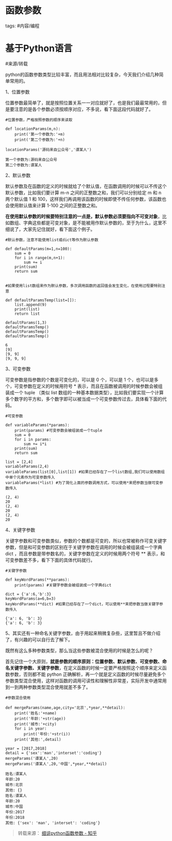 函数参数
=====

tags: #内容/编程 


# 基于Python语言



 #来源/转载 

python的函数参数类型比较丰富，而且用法相对比较复杂，今天我们介绍几种简单常用的。

  

1、位置参数

位置参数最简单了，就是按照位置关系一一对应就好了，也是我们最最常用的，但是要注意的是各个参数必须按顺序对应，不多说，看下面这段代码就好了。

```text
#位置参数，严格按照参数的顺序来读取

def locationParams(m,n):
    print('第一个参数为:'+m)
    print('第二个参数为:'+n)

locationParams('源码来自公众号','谭某人')
```

  

```text
第一个参数为:源码来自公众号
第二个参数为:谭某人
```

  

2、默认参数

默认参数及在函数的定义的时候就给了个默认值，在函数调用的时候可以不传这个默认参数，比如我们要计算 m-n 之间的正整数之和，我们可以分别给定 m 和 n 两个默认值 1 和 100，这样我们再调用该函数的时候即使不传任何参数，该函数也会使用默认值来计算 1-100 之间的正整数之和。

**在使用默认参数的时候要特别注意的一点是，默认参数必须要指向不可变对象**，比如数组、字典这些都是可变对象，是不能被用作默认参数的，至于为什么，这里不细说了，大家先记住就好，看下面这个例子。

```text
#默认参数，注意不能使用list或dict等作为默认参数

def defaultParams(m=1,n=100):
    sum = 0
    for i in range(m,n+1):
        sum += i
    print(sum)
    return sum


#如果使用list数组来作为默认参数，多次调用函数的返回值会发生变化，在使用过程要特别注意

def defaultParamsTemp(list=[]):
    list.append(9)
    print(list)
    return list

defaultParams(1,3)
defaultParamsTemp()
defaultParamsTemp()
defaultParamsTemp()
```

  

```text
6
[9]
[9, 9]
[9, 9, 9]
```

  

3、可变参数

可变参数是指参数的个数是可变化的，可以是 0 个，可以是 1 个，也可以是多个，可变参数在定义的时候用符号 * 表示，而且在函数被调用的时候参数会被组装成一个 tuple （类似 list 数组的一种基本数据类型），比如我们要实现一个计算多个数字的平方和，多个数字即可以被当成一个可变参数传过去，具体看下面的代码。

```text
#可变参数

def variableParams(*params):
    print(params) #可变参数会被组装成一个tuple
    sum = 0
    for i in params:
        sum += i*i
    print(sum)
    return sum

list = [2,4]
variableParams(2,4)
variableParams(list[0],list[1]) #如果已经存在了一个list数组,我们可以使用数组中单个元素作为可变参数传入
variableParams(*list) #为了简化上面的参数调用方式，可以使用*来把参数当做可变参数传入
```

  

```text
(2, 4)
20
(2, 4)
20
(2, 4)
20
```

  

4、关键字参数

关键字参数和可变参数类似，参数的个数都是可变的，所以也常被称作可变关键字参数，但是和可变参数的区别在于关键字参数在调用的时候会被组装成一个字典 dict ，而且参数是带参数名的，关键字参数在定义的时候用两个符号 ** 表示，和可变参数差不多，看下下面的具体代码就行。

```text
#关键字参数

def keyWordParams(**params):
    print(params) #关键字参数会被组装成一个字典dict   

dict = {'a':6,'b':3}
keyWordParams(a=6,b=3)
keyWordParams(**dict) #如果已经存在了一个dict，可以使用**来把参数当做关键字参数传入
```

  

```text
{'a': 6, 'b': 3}
{'a': 6, 'b': 3}
```

  

5、其实还有一种命名关键字参数，由于用起来稍微复杂些，这里暂且不做介绍了，有兴趣的可以自行去了解下。

既然有这么多种参数类型，那么当这些参数被混合使用的时候是怎么的呢？

首先记住一个大原则，**就是参数的顺序原则：位置参数、默认参数、可变参数、命名关键字参数、关键字参数**，在定义函数的时候一定要严格按照这个顺序来定义函数参数，否则都不能 python 正确解析，再一个就是定义函数的时候尽量避免多个参数类型混合使用，这样对函数的调用可读性和理解性非常差，实际开发中通常用到一到两种参数类型混合使用就差不多了。

```text
#参数混合使用

def mergeParams(name,age,city='北京',*year,**detail):
    print('姓名:'+name)
    print('年龄:'+str(age))
    print('城市:'+city)
    for i in year:
        print('年份:'+str(i))
    print('其他:',detail)

year = [2017,2018]
detail = {'sex':'man','interset':'coding'}
mergeParams('谭某人',20)
mergeParams('谭某人',20,'中国',*year,**detail)
```

  

```text
姓名:谭某人
年龄:20
城市:北京
其他: {}
姓名:谭某人
年龄:20
城市:中国
年份:2017
年份:2018
其他: {'sex': 'man', 'interset': 'coding'}
```

> 转载来源：
[细说python函数参数 - 知乎](https://zhuanlan.zhihu.com/p/52489800)